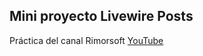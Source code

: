 ## Mini proyecto Livewire Posts

Práctica del canal Rimorsoft
[YouTube](https://www.youtube.com/playlist?list=PLhCiuvlix-rSRRmZAL2CNOMAUjgEiFoSl)
